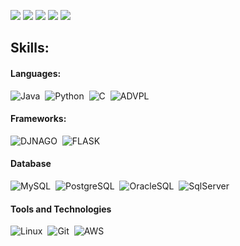 
<div>

[<img src="https://img.shields.io/badge/gmail-%231DA1F2.svg?&style=for-the-badge&logo=gmail&logoColor=white&color=black" />](https://twitter.com/themlphdstudent) 
[<img src="https://img.shields.io/badge/linkedin-%2312100E.svg?&style=for-the-badge&logo=linkedin&logoColor=white&color=black" />](https://www.linkedin.com/in/luis-felipe-maio-toledo-de-carvalho-e-silva-a85b671a4/)
[<img src="https://img.shields.io/badge/instagram-%2312100E.svg?&style=for-the-badge&logo=instagram&logoColor=white&color=black" />](https://www.instagram.com/_luis_felipe1/)
[<img src="https://img.shields.io/badge/Phone-%231DA1F2.svg?&style=for-the-badge&logo=WhatsApp&logoColor=white&color=black" />](https://wa.me/5562982650556) 
<img src="https://user-images.githubusercontent.com/107282388/220689838-50e8346b-f9cf-4d61-b46b-e1c9b32c3a7a.png"   />
</div>




  ## Skills:
#### Languages:

![Java](https://img.shields.io/badge/Java-212338?style=for-the-badge&logo=java&logoColor=white)&nbsp;
![Python](https://img.shields.io/badge/Python-212338?style=for-the-badge&logo=python&logoColor=white)&nbsp;
![C](https://img.shields.io/badge/-212338?style=for-the-badge&logo=c&logoColor=white)&nbsp;
![ADVPL](https://img.shields.io/badge/ADVPL-212338.svg?style=for-the-badge&logo=ADVPL&logoColor=white)&nbsp;

#### Frameworks:

![DJNAGO](https://img.shields.io/badge/Django-212338?style=for-the-badge&logo=Django&logoColor=white)&nbsp;
![FLASK](https://img.shields.io/badge/Flask-212338?style=for-the-badge&logo=Flask&logoColor=white)&nbsp;


#### Database

![MySQL](https://img.shields.io/badge/MySQL-212338?style=for-the-badge&logo=mysql&logoColor=white)&nbsp;
![PostgreSQL](https://img.shields.io/badge/PostgreSQL-212338?style=for-the-badge&logo=postgresql&logoColor=white)&nbsp;
![OracleSQL](https://img.shields.io/badge/ORACLE-212338?style=for-the-badge&logo=oracle&logoColor=white)&nbsp;
![SqlServer](https://img.shields.io/badge/SqlServer-212338?style=for-the-badge&logo=SqlServer&logoColor=white)&nbsp;


#### Tools and Technologies

![Linux](https://img.shields.io/badge/Linux-212338?style=for-the-badge&logo=linux&logoColor=white)&nbsp;
![Git](https://img.shields.io/badge/GIT-212338?style=for-the-badge&logo=git&logoColor=white)&nbsp;
![AWS](https://img.shields.io/badge/Amazon_AWS-212338?style=flat&logo=amazon-aws&logoColor=white)&nbsp;











